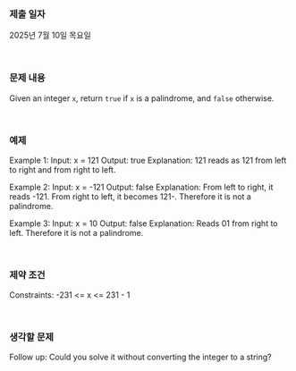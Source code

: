 ### 제출 일자

2025년 7월 10일 목요일

<br>

### 문제 내용

Given an integer `x`, return `true` if `x` is a palindrome, and `false` otherwise.

<br>

### 예제

Example 1:
    Input: x = 121
    Output: true
    Explanation: 121 reads as 121 from left to right and from right to left.

Example 2:
    Input: x = -121
    Output: false
    Explanation: From left to right, it reads -121. From right to left, it becomes 121-. Therefore it is not a palindrome.

Example 3:
    Input: x = 10
    Output: false
    Explanation: Reads 01 from right to left. Therefore it is not a palindrome.
 
<br>

### 제약 조건

Constraints:
    -231 <= x <= 231 - 1
 
<br>

### 생각할 문제

Follow up: Could you solve it without converting the integer to a string?